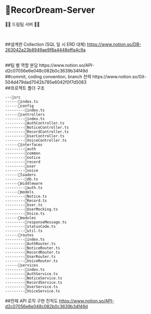 # 💜RecorDream-Server
👩‍💻 드림팀 서버 👩‍💻

<br/>

##설계한 Collection (SQL 일 시 ERD 대체)
https://www.notion.so/DB-263042a23b8949ae9f8a4448effa4c9a


<br/>
##팀 별 역할 분담
https://www.notion.so/API-d2c07056e6e048c082b0c3639b34f49d


<br/>
##commit, coding convention, branch 전략
https://www.notion.so/Git-504d479dad7042b785e6042f0f7d5083


<br/>
##프로젝트 폴더 구조

```
---📁src
------📄index.ts
------📁config
---------📄index.ts
------📁controllers
---------📄index.ts
---------📄AuthController.ts
---------📄NoticeController.ts
---------📄RecordController.ts
---------📄UserController.ts
---------📄VoiceController.ts
------📁interfaces
---------📁auth
---------📁common
---------📁notice
---------📁record
---------📁user
---------📁voice
------📁loaders
---------📄db.ts
------📁middleware
---------📄auth.ts
------📁models
---------📄Notice.ts
---------📄Record.ts
---------📄User.ts
---------📄UserMocking.ts
---------📄Voice.ts
------📁modules
---------📄responseMessage.ts
---------📄statusCode.ts
---------📄util.ts
------📁routes
---------📄index.ts
---------📄AuthRouter.ts
---------📄NoticeRouter.ts
---------📄RecordRouter.ts
---------📄UserRouter.ts
---------📄VoiceRouter.ts
------📁services
---------📄index.ts
---------📄AuthService.ts
---------📄NoticeService.ts
---------📄RecordService.ts
---------📄UserService.ts
---------📄VoiceService.ts
```

##전체 API 로직 구현 진척도
https://www.notion.so/API-d2c07056e6e048c082b0c3639b34f49d



